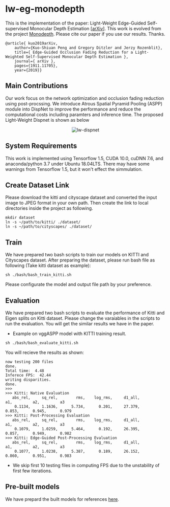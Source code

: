 # lw-eg-monodepth
This is the implementation of the paper: Light-Weight Edge-Guided Self-supervised Monocular Depth Estimation [[arXiv](https://arxiv.org/abs/1911.11705)]. This work is evolved from the project [Monodepth](https://github.com/mrharicot/monodepth). Please cite our paper if you use our results. Thanks.
```
@article{ kuo2019arXiv,
    author={Kuo-Shiuan Peng and Gregory Ditzler and Jerzy Rozenblit},
    title={ Edge-Guided Occlusion Fading Reduction for a Light-Weighted Self-Supervised Monocular Depth Estimation },
    journal={ arXiv },
    pages={1911.11705}, 
    year={2019}}
```

## Main Contributions
Our work focus on the network optimization and occlusion fading reduction using post-procssing. We introduce Atrous Spatial Pyramid Pooling (ASPP) module into DispNet to improve the performance and reduce the computational costs including paramters and inference time. The proposed Light-Weight Dispnet is shown as below
<p align="center">
  <img src="https://github.com/kspeng/lw-eg-monodepth/blob/master/fig/lw-eg-network.jpg" alt="lw-dispnet">
</p>

## System Requirements
This work is implemented using Tensorflow 1.5, CUDA 10.0, cuDNN 7.6, and anaconda/python 3.7 under Ubuntu 18.04LTS. There may have some warnings from Tensorflow 1.5, but it won't effect the simmulation.  

## Create Dataset Link
Please download the kitti and cityscape dataset and converted the input image to JPEG format in your own path. Then create the link to local directories inside the project as following. 
```
mkdir dataset
ln -s ~/path/to/kitti/ ./dataset/
ln -s ~/path/to/cityscapes/ ./dataset/
```

## Train
We have prepared two bash scripts to train our models on KITTI and Cityscapes dataset. After preparing the dataset, please run bash file as following (Take kitti dataset as example): 
```
sh ./bash/bash_train_kitti.sh
```
Please configurate the model and output file path by your preference.

## Evaluation 
We have prepared two bash scripts to evaluate the performance of Kitti and Eigen splits on Kitti dataset. Please change the varaiables in the scripts to run the evaluation. You will get the similar results we have in the paper.
* Example on vggASPP model with KITTI training result.
```
sh ./bash/bash_evaluate_kitti.sh
```
You will recieve the results as shown:
```
now testing 200 files
done.
Total time:  4.48
Inferece FPS:  42.44
writing disparities.
done.
>>> 
>>> Kitti: Native Evaluation
   abs_rel,     sq_rel,        rms,    log_rms,     d1_all,         a1,         a2,         a3
    0.1134,     1.1636,      5.734,      0.201,     27.379,      0.853,      0.945,      0.979
>>> Kitti: Post-Processing Evaluation
   abs_rel,     sq_rel,        rms,    log_rms,     d1_all,         a1,         a2,         a3
    0.1079,     1.0259,      5.464,      0.192,     26.395,      0.857,      0.949,      0.982
>>> Kitti: Edge-Guided Post-Processing Evaluation
   abs_rel,     sq_rel,        rms,    log_rms,     d1_all,         a1,         a2,         a3
    0.1077,     1.0238,      5.387,      0.189,     26.152,      0.860,      0.951,      0.983
```
* We skip first 10 testing files in computing FPS due to the unstability of first few iterations. 

## Pre-built models

We have prepard the built models for references [here](https://drive.google.com/open?id=1njgQyNf4Bk5TEQoXzgN4vs31Texi0sxN).

